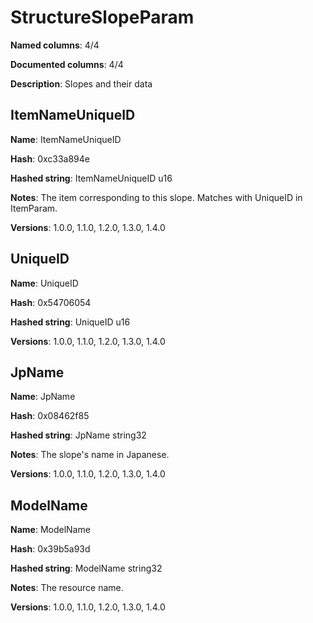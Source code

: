 # StructureSlopeParam
**Named columns**: 4/4

**Documented columns**: 4/4

**Description**: Slopes and their data
## ItemNameUniqueID

**Name**: ItemNameUniqueID

**Hash**: 0xc33a894e

**Hashed string**: ItemNameUniqueID u16

**Notes**: The item corresponding to this slope. Matches with UniqueID in ItemParam.

**Versions**: 1.0.0, 1.1.0, 1.2.0, 1.3.0, 1.4.0

## UniqueID

**Name**: UniqueID

**Hash**: 0x54706054

**Hashed string**: UniqueID u16

**Versions**: 1.0.0, 1.1.0, 1.2.0, 1.3.0, 1.4.0

## JpName

**Name**: JpName

**Hash**: 0x08462f85

**Hashed string**: JpName string32

**Notes**: The slope's name in Japanese.

**Versions**: 1.0.0, 1.1.0, 1.2.0, 1.3.0, 1.4.0

## ModelName

**Name**: ModelName

**Hash**: 0x39b5a93d

**Hashed string**: ModelName string32

**Notes**: The resource name.

**Versions**: 1.0.0, 1.1.0, 1.2.0, 1.3.0, 1.4.0

